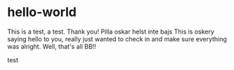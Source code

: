 # hello-world
This is a test, a test. Thank you!
Pilla oskar helst inte bajs
This is oskery saying hello to you, really just wanted to check in and make sure everything was alright. Well, that's all BB!!


test
